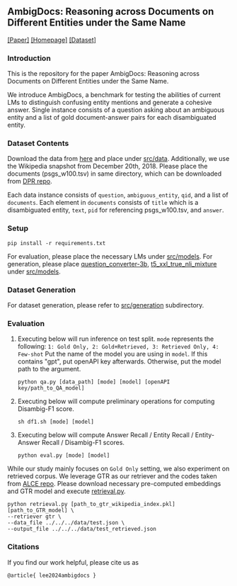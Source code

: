 ## AmbigDocs: Reasoning across Documents on Different Entities under the Same Name

[[Paper]](./) [[Homepage]](https://ambigdocs.github.io) [[Dataset]](https://huggingface.co/datasets/yoonsanglee/AmbigDocs/tree/main)

### Introduction
This is the repository for the paper AmbigDocs: Reasoning across Documents on Different Entities under the Same Name.

We introduce AmbigDocs, a benchmark for testing the abilities of current LMs to distinguish confusing entity mentions and generate a cohesive answer. Single instance consists of a question asking about an ambiguous entity and a list of gold document-answer pairs for each disambiguated entity.

### Dataset Contents
Download the data from [here](https://huggingface.co/datasets/yoonsanglee/AmbigDocs/tree/main) and place under [src/data](./src/data). Additionally, we use the Wikipedia snapshot from December 20th, 2018. Please place the documents (psgs_w100.tsv) in same directory, which can be downloaded from [DPR repo](https://github.com/facebookresearch/DPR).

Each data instance consists of `question`, `ambiguous_entity`, `qid`, and a list of `documents`. Each element in `documents` consists of `title` which is a disambiguated entity, `text`, `pid` for referencing psgs_w100.tsv, and `answer`.

### Setup
```
pip install -r requirements.txt
```

For evaluation, please place the necessary LMs under [src/models](./src/models). For generation, please place [question_converter-3b](https://huggingface.co/domenicrosati/question_converter-3b), [t5_xxl_true_nli_mixture](https://huggingface.co/google/t5_xxl_true_nli_mixture) under [src/models](./models).

### Dataset Generation
For dataset generation, please refer to [src/generation](./src/generation) subdirectory.

### Evaluation
1. Executing below will run inference on test split. `mode` represents the following: 
`1: Gold Only, 2: Gold+Retrieved, 3: Retrieved Only, 4: Few-shot` Put the name of the model you are using in `model`. If this contains "gpt", put openAPI key afterwards. Otherwise, put the model path to the argument.
    ```
    python qa.py [data_path] [mode] [model] [openAPI key/path_to_QA_model]
    ``` 

2. Executing below will compute preliminary operations for computing Disambig-F1 score.
    ```
    sh df1.sh [mode] [model]
    ``` 

3. Executing below will compute Answer Recall / Entity Recall / Entity-Answer Recall / Disambig-F1 scores.
    ```
    python eval.py [mode] [model]
    ``` 

While our study mainly focuses on `Gold Only` setting, we also experiment on retrieved corpus. We leverage GTR as our retriever and the codes taken from [ALCE repo](https://github.com/princeton-nlp/ALCE). Please download necessary pre-computed embeddings and GTR model and execute [retrieval.py](./src/eval/ALCE/retrieval.py).

```
python retrieval.py [path_to_gtr_wikipedia_index.pkl] [path_to_GTR_model] \
--retriever gtr \
--data_file ../../../data/test.json \
--output_file ../../../data/test_retrieved.json
```

### Citations
If you find our work helpful, please cite us as
```
@article{ lee2024ambigdocs }
```